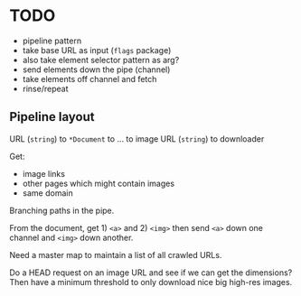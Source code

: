 # TODO

- pipeline pattern
- take base URL as input (`flags` package)
- also take element selector pattern as arg?
- send elements down the pipe (channel)
- take elements off channel and fetch
- rinse/repeat

## Pipeline layout

URL (`string`) to `*Document` to ... to image URL (`string`) to downloader

Get:

- image links
- other pages which might contain images
- same domain

Branching paths in the pipe.

From the document, get 1) `<a>` and 2) `<img>` then send `<a>` down one channel and `<img>` down another.

Need a master map to maintain a list of all crawled URLs.

Do a HEAD request on an image URL and see if we can get the dimensions?
Then have a minimum threshold to only download nice big high-res images.
